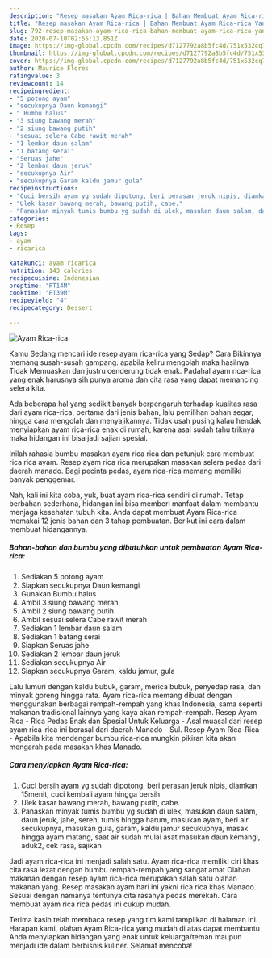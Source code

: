 ```yaml
---
description: "Resep masakan Ayam Rica-rica | Bahan Membuat Ayam Rica-rica Yang Sempurna"
title: "Resep masakan Ayam Rica-rica | Bahan Membuat Ayam Rica-rica Yang Sempurna"
slug: 792-resep-masakan-ayam-rica-rica-bahan-membuat-ayam-rica-rica-yang-sempurna
date: 2020-07-10T02:55:13.851Z
image: https://img-global.cpcdn.com/recipes/d7127792a8b5fc4d/751x532cq70/ayam-rica-rica-foto-resep-utama.jpg
thumbnail: https://img-global.cpcdn.com/recipes/d7127792a8b5fc4d/751x532cq70/ayam-rica-rica-foto-resep-utama.jpg
cover: https://img-global.cpcdn.com/recipes/d7127792a8b5fc4d/751x532cq70/ayam-rica-rica-foto-resep-utama.jpg
author: Maurice Flores
ratingvalue: 3
reviewcount: 14
recipeingredient:
- "5 potong ayam"
- "secukupnya Daun kemangi"
- " Bumbu halus"
- "3 siung bawang merah"
- "2 siung bawang putih"
- "sesuai selera Cabe rawit merah"
- "1 lembar daun salam"
- "1 batang serai"
- "Seruas jahe"
- "2 lembar daun jeruk"
- "secukupnya Air"
- "secukupnya Garam kaldu jamur gula"
recipeinstructions:
- "Cuci bersih ayam yg sudah dipotong, beri perasan jeruk nipis, diamkan 15menit, cuci kembali ayam hingga bersih"
- "Ulek kasar bawang merah, bawang putih, cabe."
- "Panaskan minyak tumis bumbu yg sudah di ulek, masukan daun salam, daun jeruk, jahe, sereh, tumis hingga harum, masukan ayam, beri air secukupnya, masukan gula, garam, kaldu jamur secukupnya, masak hingga ayam matang, saat air sudah mulai asat masukan daun kemangi, aduk2, cek rasa, sajikan"
categories:
- Resep
tags:
- ayam
- ricarica

katakunci: ayam ricarica 
nutrition: 143 calories
recipecuisine: Indonesian
preptime: "PT14M"
cooktime: "PT39M"
recipeyield: "4"
recipecategory: Dessert

---
```



![Ayam Rica-rica](https://img-global.cpcdn.com/recipes/d7127792a8b5fc4d/751x532cq70/ayam-rica-rica-foto-resep-utama.jpg)

Kamu Sedang mencari ide resep ayam rica-rica yang Sedap? Cara Bikinnya memang susah-susah gampang. apabila keliru mengolah maka hasilnya Tidak Memuaskan dan justru cenderung tidak enak. Padahal ayam rica-rica yang enak harusnya sih punya aroma dan cita rasa yang dapat memancing selera kita.

Ada beberapa hal yang sedikit banyak berpengaruh terhadap kualitas rasa dari ayam rica-rica, pertama dari jenis bahan, lalu pemilihan bahan segar, hingga cara mengolah dan menyajikannya. Tidak usah pusing kalau hendak menyiapkan ayam rica-rica enak di rumah, karena asal sudah tahu triknya maka hidangan ini bisa jadi sajian spesial.

Inilah rahasia bumbu masakan ayam rica rica dan petunjuk cara membuat rica rica ayam. Resep ayam rica rica merupakan masakan selera pedas dari daerah manado. Bagi pecinta pedas, ayam rica-rica memang memiliki banyak penggemar.


Nah, kali ini kita coba, yuk, buat ayam rica-rica sendiri di rumah. Tetap berbahan sederhana, hidangan ini bisa memberi manfaat dalam membantu menjaga kesehatan tubuh kita. Anda dapat membuat Ayam Rica-rica memakai 12 jenis bahan dan 3 tahap pembuatan. Berikut ini cara dalam membuat hidangannya.

<!--inarticleads1-->

##### Bahan-bahan dan bumbu yang dibutuhkan untuk pembuatan Ayam Rica-rica:

1. Sediakan 5 potong ayam
1. Siapkan secukupnya Daun kemangi
1. Gunakan  Bumbu halus
1. Ambil 3 siung bawang merah
1. Ambil 2 siung bawang putih
1. Ambil sesuai selera Cabe rawit merah
1. Sediakan 1 lembar daun salam
1. Sediakan 1 batang serai
1. Siapkan Seruas jahe
1. Sediakan 2 lembar daun jeruk
1. Sediakan secukupnya Air
1. Siapkan secukupnya Garam, kaldu jamur, gula


Lalu lumuri dengan kaldu bubuk, garam, merica bubuk, penyedap rasa, dan minyak goreng hingga rata. Ayam rica-rica memang dibuat dengan menggunakan berbagai rempah-rempah yang khas Indonesia, sama seperti makanan tradisional lainnya yang kaya akan rempah-rempah. Resep Ayam Rica - Rica Pedas Enak dan Spesial Untuk Keluarga - Asal muasal dari resep ayam rica-rica ini berasal dari daerah Manado - Sul. Resep Ayam Rica-Rica - Apabila kita mendengar bumbu rica-rica mungkin pikiran kita akan mengarah pada masakan khas Manado. 

<!--inarticleads2-->

##### Cara menyiapkan Ayam Rica-rica:

1. Cuci bersih ayam yg sudah dipotong, beri perasan jeruk nipis, diamkan 15menit, cuci kembali ayam hingga bersih
1. Ulek kasar bawang merah, bawang putih, cabe.
1. Panaskan minyak tumis bumbu yg sudah di ulek, masukan daun salam, daun jeruk, jahe, sereh, tumis hingga harum, masukan ayam, beri air secukupnya, masukan gula, garam, kaldu jamur secukupnya, masak hingga ayam matang, saat air sudah mulai asat masukan daun kemangi, aduk2, cek rasa, sajikan


Jadi ayam rica-rica ini menjadi salah satu. Ayam rica-rica memiliki ciri khas cita rasa lezat dengan bumbu rempah-rempah yang sangat amat Olahan makanan dengan resep ayam rica-rica merupakan salah satu olahan makanan yang. Resep masakan ayam hari ini yakni rica rica khas Manado. Sesuai dengan namanya tentunya cita rasanya pedas merekah. Cara membuat ayam rica rica pedas ini cukup mudah. 

Terima kasih telah membaca resep yang tim kami tampilkan di halaman ini. Harapan kami, olahan Ayam Rica-rica yang mudah di atas dapat membantu Anda menyiapkan hidangan yang enak untuk keluarga/teman maupun menjadi ide dalam berbisnis kuliner. Selamat mencoba!
